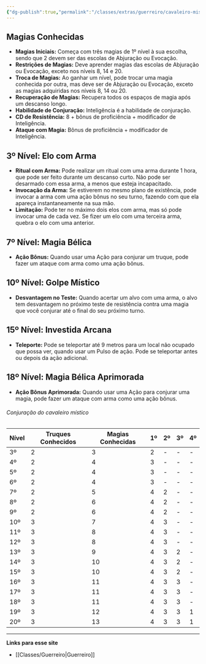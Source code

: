 ```yaml
---
{"dg-publish":true,"permalink":"/classes/extras/guerreiro/cavaleiro-mistico/","created":"2024-07-25T19:44:38.000-03:00"}
---
```



## Magias Conhecidas
- **Magias Iniciais:** Começa com três magias de 1º nível à sua escolha, sendo que 2 devem ser das escolas de Abjuração ou Evocação. 
- **Restrições de Magias:** Deve aprender magias das escolas de Abjuração ou Evocação, exceto nos níveis 8, 14 e 20. 
- **Troca de Magias:** Ao ganhar um nível, pode trocar uma magia conhecida por outra, mas deve ser de Abjuração ou Evocação, exceto as magias adquiridas nos níveis 8, 14 ou 20.
- **Recuperação de Magias:** Recupera todos os espaços de magia após um descanso longo.
- **Habilidade de Conjuração:** Inteligência é a habilidade de conjuração.
- **CD de Resistência:** 8 + bônus de proficiência + modificador de Inteligência.
- **Ataque com Magia:** Bônus de proficiência + modificador de Inteligência.

## 3º Nível: Elo com Arma
- **Ritual com Arma:** Pode realizar um ritual com uma arma durante 1 hora, que pode ser feito durante um descanso curto. Não pode ser desarmado com essa arma, a menos que esteja incapacitado.
- **Invocação da Arma:** Se estiverem no mesmo plano de existência, pode invocar a arma com uma ação bônus no seu turno, fazendo com que ela apareça instantaneamente na sua mão.
- **Limitação:** Pode ter no máximo dois elos com arma, mas só pode invocar uma de cada vez. Se fizer um elo com uma terceira arma, quebra o elo com uma anterior.

## 7º Nível: Magia Bélica
- **Ação Bônus:** Quando usar uma Ação para conjurar um truque, pode fazer um ataque com arma como uma ação bônus.

## 10º Nível: Golpe Místico
- **Desvantagem no Teste:** Quando acertar um alvo com uma arma, o alvo tem desvantagem no próximo teste de resistência contra uma magia que você conjurar até o final do seu próximo turno.

## 15º Nível: Investida Arcana
- **Teleporte:** Pode se teleportar até 9 metros para um local não ocupado que possa ver, quando usar um Pulso de ação. Pode se teleportar antes ou depois da ação adicional.

## 18º Nível: Magia Bélica Aprimorada
- **Ação Bônus Aprimorada:** Quando usar uma Ação para conjurar uma magia, pode fazer um ataque com arma como uma ação bônus.


###### Conjuração do cavaleiro místico

| Nível | Truques Conhecidos | Magias Conhecidas | 1º | 2º | 3º | 4º |
|-------|---------------------|-------------------|----|----|----|----|
| 3º    | 2                   | 3                 | 2  | -  | -  | -  |
| 4º    | 2                   | 4                 | 3  | -  | -  | -  |
| 5º    | 2                   | 4                 | 3  | -  | -  | -  |
| 6º    | 2                   | 4                 | 3  | -  | -  | -  |
| 7º    | 2                   | 5                 | 4  | 2  | -  | -  |
| 8º    | 2                   | 6                 | 4  | 2  | -  | -  |
| 9º    | 2                   | 6                 | 4  | 2  | -  | -  |
| 10º   | 3                   | 7                 | 4  | 3  | -  | -  |
| 11º   | 3                   | 8                 | 4  | 3  | -  | -  |
| 12º   | 3                   | 8                 | 4  | 3  | -  | -  |
| 13º   | 3                   | 9                 | 4  | 3  | 2  | -  |
| 14º   | 3                   | 10                | 4  | 3  | 2  | -  |
| 15º   | 3                   | 10                | 4  | 3  | 2  | -  |
| 16º   | 3                   | 11                | 4  | 3  | 3  | -  |
| 17º   | 3                   | 11                | 4  | 3  | 3  | -  |
| 18º   | 3                   | 11                | 4  | 3  | 3  | -  |
| 19º   | 3                   | 12                | 4  | 3  | 3  | 1  |
| 20º   | 3                   | 13                | 4  | 3  | 3  | 1  |

___
**Links para esse site**
- [[Classes/Guerreiro\|Guerreiro]]